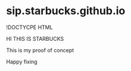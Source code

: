 # sip.starbucks.github.io
!DOCTYCPE HTML
<html>
      <head>HI THIS IS STARBUCKS</head>
      <body>
           <p>This is my proof of concept</p>
           <p>Happy fixing</p>
      </body>
</html>
